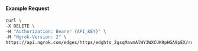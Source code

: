<!-- Code generated for API Clients. DO NOT EDIT. -->

#### Example Request

```bash
curl \
-X DELETE \
-H "Authorization: Bearer {API_KEY}" \
-H "Ngrok-Version: 2" \
https://api.ngrok.com/edges/https/edghts_2gsqMavmAlWY3WXCUK9pHGA9pEX/routes/edghtsrt_2gsqMdzQXlfx0PtsKe4p6VQhf4L/saml
```
